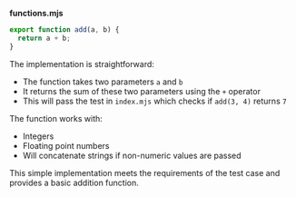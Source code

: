 **functions.mjs**

```js
export function add(a, b) {
  return a + b;
}
```

The implementation is straightforward:
- The function takes two parameters `a` and `b`
- It returns the sum of these two parameters using the `+` operator
- This will pass the test in `index.mjs` which checks if `add(3, 4)` returns `7`

The function works with:
- Integers
- Floating point numbers 
- Will concatenate strings if non-numeric values are passed

This simple implementation meets the requirements of the test case and provides a basic addition function.